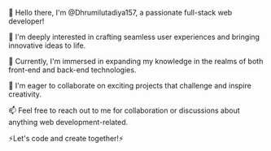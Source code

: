 👋 Hello there, I'm @Dhrumilutadiya157, a passionate full-stack web developer!

👀 I'm deeply interested in crafting seamless user experiences and bringing innovative ideas to life.

🌱 Currently, I'm immersed in expanding my knowledge in the realms of both front-end and back-end technologies.

💞️ I'm eager to collaborate on exciting projects that challenge and inspire creativity.

📫 Feel free to reach out to me for collaboration or discussions about anything web development-related. 

   ⚡️Let's code and create together!⚡
